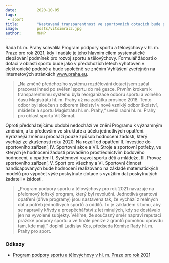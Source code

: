 ```yaml
---
date:         2020-10-05
tags:         
 - sport
title:        "Nastavená transparentnost ve sportovních dotacích bude pokračovat i v nadcházejícím roce"
image: 	      posts/vitsimral3.jpg
author:       MHMP
---
```


Rada hl. m. Prahy schválila Program podpory sportu a tělovýchovy v hl. m. Praze pro rok 2021, kdy i nadále je jeho hlavním cílem systematické zlepšování podmínek pro rozvoj sportu a tělovýchovy. Formulář žádosti o dotaci v oblasti sportu bude jako v předchozích letech vyhotoven v elektronické podobě a bude společně se zněním Vyhlášení zveřejněn na internetových stránkách www.praha.eu.

> „Na změně předchozího systému rozdělování dotací jsem začal pracovat ihned po svěření sportu do mé gesce. Prvním krokem k transparentnímu systému byla reorganizace odboru sportu a volného času Magistrátu hl. m. Prahy už na začátku prosince 2018. Tento odbor byl sloučen s odborem školství v nově vzniklý odbor školství, mládeže a sportu Magistrátu hl. m. Prahy,“ uvedl radní hl. m. Prahy pro oblast sportu Vít Šimral.

Oproti předcházejícímu období nedochází ve znění Programu k významným změnám, a to především ve struktuře a účelu jednotlivých opatření. Výraznější změnou prochází pouze způsob hodnocení žádostí, který vychází ze zkušenosti roku 2020. Na rozdíl od opatření II. Investice do sportovního zařízení, IV. Sportovní akce a VII. Stroje a sportovní potřeby, ve kterých je hodnocení žádostí prováděno prostřednictvím bodového hodnocení, u opatření I. Systémový rozvoj sportu dětí a mládeže, III. Provoz sportovního zařízení, V. Sport pro všechny a VI. Sportovní činnost handicapovaných bude hodnocení realizováno na základě matematických modelů pro výpočet výše poskytnuté dotace s využitím dat poskytnutých žadateli v žádosti.

> „Program podpory sportu a tělovýchovy pro rok 2021 navazuje na přelomový loňský program, který byl revoluční. Jednotlivá grantová opatření (dříve programy) jsou nastavena tak, že vychází z reálných dat a potřeb jednotlivých sportů a oddílů. To je základem k tomu, aby se napravily křivdy a prospěchářství z let minulých, kdy se dostávalo jen na vyvolené subjekty. Věříme, že současný směr napraví reputaci pražské podpory sportu a ve finále peníze z grantů pomohou opravdu tam, kde mají," doplnil Ladislav Kos, předseda Komise Rady hl. m. Prahy pro sport.

### Odkazy 

* [Program podpory sportu a tělovýchovy v hl. m. Praze pro rok 2021](/assets/pdf/program-sport.pdf)
